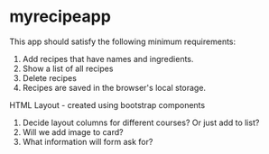 # myrecipeapp

This app should satisfy the following minimum requirements:
1. Add recipes that have names and ingredients.
2. Show a list of all recipes
3. Delete recipes
4. Recipes are saved in the browser's local storage.

HTML Layout - created using bootstrap components
1. Decide layout columns for different courses?  Or just add to list?
2. Will we add image to card?
3. What information will form ask for?
